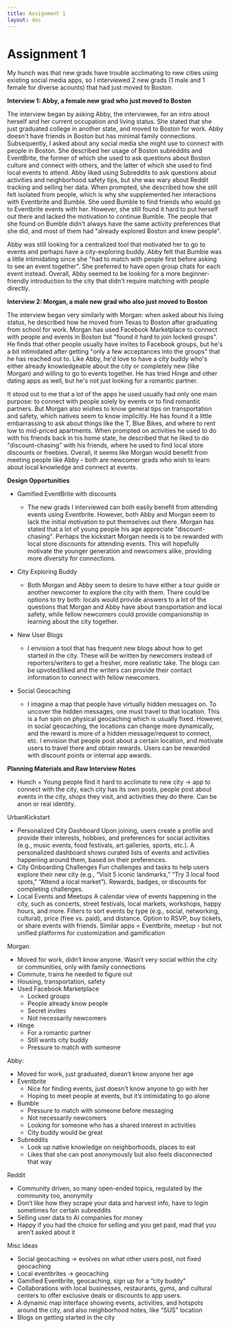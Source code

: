 ```yaml
---
title: Assignment 1
layout: doc
---
```


# Assignment 1

My hunch was that new grads have trouble acclimating to new cities using existing social media apps, so I interviewed 2 new grads (1 male and 1 female for diverse acounts) that had just moved to Boston. 

**Interview 1: Abby, a female new grad who just moved to Boston**

The interview began by asking Abby, the interviewee, for an intro about herself and her current occupation and living status. She stated that she just graduated college in another state, and moved to Boston for work. Abby doesn't have friends in Boston but has minimal family connections. Subsequently, I asked about any social media she might use to connect with people in Boston. She described her usage of Boston subreddits and EventBrite, the former of which she used to ask questions about Boston culture and connect with others, and the latter of which she used to find local events to attend. Abby liked using Subreddits to ask questions about activities and neighborhood safety tips, but she was wary about Reddit tracking and selling her data. When prompted, she described how she still felt isolated from people, which is why she supplemented her interactions with Eventbrite and Bumble. She used Bumble to find friends who would go to Eventbrite events with her. However, she still found it hard to put herself out there and lacked the motivation to continue Bumble. The people that she found on Bumble didn't always have the same activity preferences that she did, and most of them had "already explored Boston and knew people". 

Abby was still looking for a centralized tool that motivated her to go to events and perhaps have a city-exploring buddy. Abby felt that Bumble was a little intimidating since she "had to match with people first before asking to see an event together". She preferred to have open group chats for each event instead. Overall, Abby seemed to be looking for a more beginner-friendly introduction to the city that didn't require matching with people directly.


**Interview 2: Morgan, a male new grad who also just moved to Boston**

The interview began very similarly with Morgan: when asked about his living status, he described how he moved from Texas to Boston after graduating from school for work. Morgan has used Facebook Marketplace to connect with people and events in Boston but "found it hard to join locked groups". He finds that other people usually have invites to Facebook groups, but he's a bit intimidated after getting "only a few acceptances into the groups" that he has reached out to. Like Abby, he'd love to have a city buddy who's either already knowledgeable about the city or completely new (like Morgan) and willing to go to events together. He has tried Hinge and other dating apps as well, but he's not just looking for a romantic partner. 

It stood out to me that a lot of the apps he used usually had only one main purpose: to connect with people solely by events or to find romantic partners. But Morgan also wishes to know general tips on transportation and safety, which natives seem to know implicitly. He has found it a little embarrassing to ask about things like the T, Blue Bikes, and where to rent low to mid-priced apartments. When prompted on activities he used to do with his friends back in his home state, he described that he liked to do "discount-chasing" with his friends, where he used to find local store discounts or freebies. Overall, it seems like Morgan would benefit from meeting people like Abby - both are newcomer grads who wish to learn about local knowledge and connect at events.  


**Design Opportunities**
- Gamified EventBrite with discounts
  - The new grads I interviewed can both easily benefit from attending events using Eventbrite. However, both Abby and Morgan seem to lack the initial motivation to put themselves out there. Morgan has stated that a lot of young people his age appreciate "discount-chasing". Perhaps the kickstart Morgan needs is to be rewarded with local store discounts for attending events. This will hopefully motivate the younger generation and newcomers alike, providing more diversity for connections. 

- City Exploring Buddy
  - Both Morgan and Abby seem to desire to have either a tour guide or another newcomer to explore the city with them. There could be options to try both: locals would provide answers to a lot of the questions that Morgan and Abby have about transportation and local safety, while fellow newcomers could provide companionship in learning about the city together. 

- New User Blogs
  - I envision a tool that has frequent new blogs about how to get started in the city. These will be written by newcomers instead of reporters/writers to get a fresher, more realistic take. The blogs can be upvoted/liked and the writers can provide their contact information to connect with fellow newcomers. 

- Social Geocaching
  - I imagine a map that people have virtually hidden messages on. To uncover the hidden messages, one must travel to that location. This is a fun spin on physical geocaching which is usually fixed. However, in social geocaching, the locations can change more dynamically, and the reward is more of a hidden message/request to connect, etc. I envision that people post about a certain location, and motivate users to travel there and obtain rewards. Users can be rewarded with discount points or internal app awards. 


**Planning Materials and Raw Interview Notes**

- Hunch = Young people find it hard to acclimate to new city -> app to connect with the city, each city has its own posts, people post about events in the city, shops they visit, and activities they do there. Can be anon or real identity. 

UrbanKickstart

- Personalized City Dashboard
Upon joining, users create a profile and provide their interests, hobbies, and preferences for social activities (e.g., music events, food festivals, art galleries, sports, etc.).
A personalized dashboard shows curated lists of events and activities happening around them, based on their preferences.
- City Onboarding Challenges
Fun challenges and tasks to help users explore their new city (e.g., “Visit 5 iconic landmarks,” “Try 3 local food spots,” “Attend a local market”).
Rewards, badges, or discounts for completing challenges.
- Local Events and Meetups
A calendar view of events happening in the city, such as concerts, street festivals, local markets, workshops, happy hours, and more.
Filters to sort events by type (e.g., social, networking, cultural), price (free vs. paid), and distance.
Option to RSVP, buy tickets, or share events with friends.
Similar apps = Eventbrite, meetup - but not unified platforms for customization and gamification 

Morgan:
- Moved for work, didn’t know anyone. Wasn’t very social within the city or communities, only with family connections
- Commute, trains he needed to figure out
- Housing, transportation, safety 
- Used Facebook Marketplace
    - Locked groups
    - People already know people
    - Secret invites
    - Not necessarily newcomers
- Hinge
    - For a romantic partner
    - Still wants city buddy
    - Pressure to match with someone

Abby:
- Moved for work, just graduated, doesn’t know anyone her age
- Eventbrite
    - Nice for finding events, just doesn’t know anyone to go with her
    - Hoping to meet people at events, but it’s intimidating to go alone
- Bumble
    - Pressure to match with someone before messaging
    - Not necessarily newcomers
    - Looking for someone who has a shared interest in activities
    - City buddy would be great
- Subreddits
    - Look up native knowledge on neighborhoods, places to eat
    - Likes that she can post anonymously but also feels disconnected that way

Reddit
- Community driven, so many open-ended topics, regulated by the community too, anonymity
- Don’t like how they scrape your data and harvest info, have to login sometimes for certain subreddits
- Selling user data to AI companies for money
- Happy if you had the choice for selling and you get paid, mad that you aren’t asked about it

Misc Ideas
- Social geocaching -> evolves on what other users post, not fixed geocaching
- Local eventbrites -> geocaching
- Gamified Eventbrite, geocaching, sign up for a “city buddy”
- Collaborations with local businesses, restaurants, gyms, and cultural centers to offer exclusive deals or discounts to app users.
- A dynamic map interface showing events, activities, and hotspots around the city, and also neighborhood notes, like “SUS” location
- Blogs on getting started in the city

